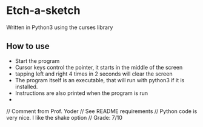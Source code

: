 # Etch-a-sketch
 Written in Python3 using the curses library
 
## How to use
 * Start the program
 * Cursor keys control the pointer, it starts in the middle of the screen
 * tapping left and right 4 times in 2 seconds will clear the screen
 * The program itself is an executable, that will run with python3 if it is installed.
 * Instructions are also printed when the program is run
 * 
 

// Comment from Prof. Yoder
// See README requirements
// Python code is very nice.  I like the shake option
// Grade:  7/10